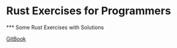 # Rust Exercises for Programmers
*** Some Rust Exercises with Solutions

[GitBook](https://vhuynhle.github.io/rust-exercises)
